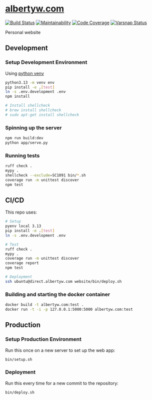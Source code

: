 # [albertyw.com](https://www.albertyw.com)

[![Build Status](https://drone.albertyw.com/api/badges/albertyw/albertyw.com/status.svg)](https://drone.albertyw.com/albertyw/albertyw.com)
[![Maintainability](https://qlty.sh/gh/albertyw/projects/albertyw.com/maintainability.svg)](https://qlty.sh/gh/albertyw/projects/albertyw.com)
[![Code Coverage](https://qlty.sh/gh/albertyw/projects/albertyw.com/coverage.svg)](https://qlty.sh/gh/albertyw/projects/albertyw.com)
[![Varsnap Status](https://www.varsnap.com/project/6bf37bef-44a3-4c93-947b-47a21f2d3f3a/varsnap_badge.svg)](https://www.varsnap.com/project/6bf37bef-44a3-4c93-947b-47a21f2d3f3a/)

Personal website

## Development

### Setup Development Environment

Using [python venv](https://docs.python.org/3/library/venv.html)

```bash
python3.13 -m venv env
pip install -e .[test]
ln -s .env.development .env
npm install

# Install shellcheck
# brew install shellcheck
# sudo apt-get install shellcheck
```

### Spinning up the server

```bash
npm run build:dev
python app/serve.py
```

### Running tests

```bash
ruff check .
mypy .
shellcheck --exclude=SC1091 bin/*.sh
coverage run -m unittest discover
npm test
```

## CI/CD

This repo uses:

```bash
# Setup
pyenv local 3.13
pip install -e .[test]
ln -s .env.development .env

# Test
ruff check .
mypy .
coverage run -m unittest discover
coverage report
npm test

# Deployment
ssh ubuntu@direct.albertyw.com website/bin/deploy.sh
```

### Building and starting the docker container

```bash
docker build -t albertyw.com:test .
docker run -t -i -p 127.0.0.1:5000:5000 albertyw.com:test
```

## Production

### Setup Production Environment

Run this once on a new server to set up the web app:

```bash
bin/setup.sh
```

### Deployment

Run this every time for a new commit to the repository:

```bash
bin/deploy.sh
```
